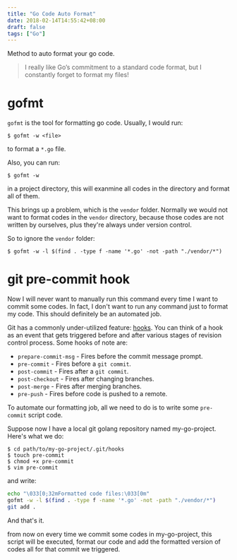 ```yaml
---
title: "Go Code Auto Format"
date: 2018-02-14T14:55:42+08:00
draft: false
tags: ["Go"]
---
```


Method to auto format your go code.

<!--more-->

> I really like Go’s commitment to a standard code format, but I constantly forget to format my files!

# gofmt

`gofmt` is the tool for formatting go code. Usually, I would run:

```shell
$ gofmt -w <file>
```

to format a `*.go` file.

Also, you can run:

```shell
$ gofmt -w
```

in a project directory, this will exanmine all codes in the directory and format all of them.

This brings up a problem, which is the `vendor` folder. Normally we would not want to format codes in the `vendor` directory, because those codes are not written by ourselves, plus they're always under version control.

So to ignore the `vendor` folder:

```shell
$ gofmt -w -l $(find . -type f -name '*.go' -not -path "./vendor/*")
```

# git pre-commit hook

Now I will never want to manually run this command every time I want to commit some codes. In fact, I don't want to run any command just to format my code. This should definitely be an automated job.

Git has a commonly under-utilized feature: [hooks](http://git-scm.com/book/en/Customizing-Git-Git-Hooks). You can think of a hook as an event that gets triggered before and after various stages of revision control process. Some hooks of note are:

- `prepare-commit-msg` - Fires before the commit message prompt.
- `pre-commit` - Fires before a `git commit`.
- `post-commit` - Fires after a `git commit`.
- `post-checkout` - Fires after changing branches.
- `post-merge` - Fires after merging branches.
- `pre-push` - Fires before code is pushed to a remote.

To automate our formatting job, all we need to do is to write some `pre-commit` script code.

Suppose now I have a local git golang repository named my-go-project. Here's what we do:

```shell
$ cd path/to/my-go-project/.git/hooks
$ touch pre-commit
$ chmod +x pre-commit
$ vim pre-commit
```

and write:

```bash
echo "\033[0;32mFormatted code files:\033[0m"
gofmt -w -l $(find . -type f -name '*.go' -not -path "./vendor/*")
git add .
```

And that's it.

from now on every time we commit some codes in my-go-project, this script will be executed, format our code and add the formatted version of codes all for that commit we triggered.

